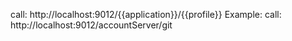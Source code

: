 call: http://localhost:9012/{{application}}/{{profile}}
Example: call: http://localhost:9012/accountServer/git